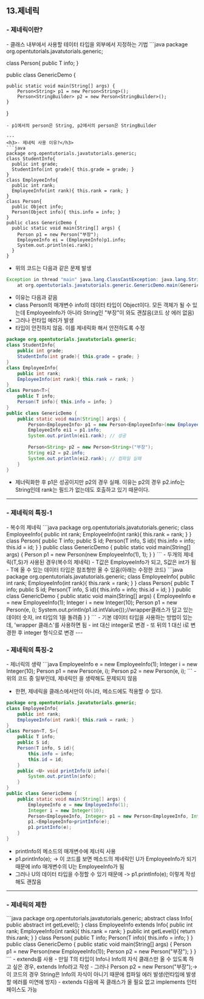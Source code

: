 <h2>13.제네릭</h2>
<h3>- 제네릭이란?</h3>
- 클래스 내부에서 사용할 테이터 타입을 외부에서 지정하는 기법
```java
package org.opentutorials.javatutorials.generic;
 
class Person<T>{
    public T info;
}
 
public class GenericDemo {
 
    public static void main(String[] args) {
        Person<String> p1 = new Person<String>();
        Person<StringBuilder> p2 = new Person<StringBuilder>();
    }
 
}
```
- p1에서의 person은 String, p2에서의 person은 StringBuilder

---
<h3>- 제네릭 사용 이유?</h3>
```java
package org.opentutorials.javatutorials.generic;
class StudentInfo{
  public int grade;
  StudentInfo(int grade){ this.grade = grade; }
}
class EmployeeInfo{
  public int rank;
  EmployeeInfo(int rank){ this.rank = rank; }
}
class Person{
  public Object info;
  Person(Object info){ this.info = info; }
}
public class GenericDemo {
  public static void main(String[] args) {
    Person p1 = new Person("부장");
    EmployeeInfo ei = (EmployeeInfo)p1.info;
    System.out.println(ei.rank);
  }
}
```
- 위의 코드는 다음과 같은 문제 발생
```java
Exception in thread "main" java.lang.ClassCastException: java.lang.String cannot be cast to org.opentutorials.javatutorials.generic.EmployeeInfo
    at org.opentutorials.javatutorials.generic.GenericDemo.main(GenericDemo.java:17)
```
- 이유는 다음과 같음
- class Person의 매개변수 info의 데이터 타입이 Object이다. 모든 객체가 될 수 있는데
EmployeeInfo가 아니라 String인 "부장"이 와도 괜찮음(코드 상 에러 없음)
- 그러나 런타입 에러가 발생
- 타입이 안전하지 않음. 이를 제네릭화 해서 안전하도록 수정
```java
package org.opentutorials.javatutorials.generic;
class StudentInfo{
    public int grade;
    StudentInfo(int grade){ this.grade = grade; }
}
class EmployeeInfo{
    public int rank;
    EmployeeInfo(int rank){ this.rank = rank; }
}
class Person<T>{
    public T info;
    Person(T info){ this.info = info; }
}
public class GenericDemo {
    public static void main(String[] args) {
        Person<EmployeeInfo> p1 = new Person<EmployeeInfo>(new EmployeeInfo(1));
        EmployeeInfo ei1 = p1.info;
        System.out.println(ei1.rank); // 성공
         
        Person<String> p2 = new Person<String>("부장");
        String ei2 = p2.info;
        System.out.println(ei2.rank); // 컴파일 실패
    }
}
```
- 제너릭화한 후 p1은 성공이지만 p2의 경우 실패. 이유는 p2의 경우 p2.info는 
String인데 rank는 필드가 없는데도 호출하고 있기 때문이다.
---
<h3>- 제네릭의 특징-1</h3>
- 복수의 제네릭
```java
package org.opentutorials.javatutorials.generic;
class EmployeeInfo{
    public int rank;
    EmployeeInfo(int rank){ this.rank = rank; }
}
class Person<T, S>{
    public T info;
    public S id;
    Person(T info, S id){ 
        this.info = info; 
        this.id = id;
    }
}
public class GenericDemo {
    public static void main(String[] args) {
        Person<EmployeeInfo, int> p1 = new Person<EmployeeInfo, int>(new EmployeeInfo(1), 1);
    }
}
```
- 두개의 제네릭(T,S)가 사용된 경우(복수의 제네릭)
- T값은 EmployeeInfo가 되고, S값은 int가 됨
- T에 올 수 있는 데이터 타입은 참조형만 올 수 있음(아래는 수정한 코드)
```java
package org.opentutorials.javatutorials.generic;
class EmployeeInfo{
    public int rank;
    EmployeeInfo(int rank){ this.rank = rank; }
}
class Person<T, S>{
    public T info;
    public S id;
    Person(T info, S id){ 
        this.info = info;
        this.id = id;
    }
}
public class GenericDemo {
    public static void main(String[] args) {
        EmployeeInfo e = new EmployeeInfo(1);
        Integer i = new Integer(10);
        Person<EmployeeInfo, Integer> p1 = new Person<EmployeeInfo, Integer>(e, i);
        System.out.println(p1.id.intValue());//wrapper클래스가 담고 있는 데이터 숫자, int 타입의 1을 돌려줌
    }
}
```
- 기본 데이터 타입을 사용하는 방법이 있는데, 'wrapper 클래스'를 사용하면 됨
- int 대신 integer로 변경
- 또 뒤의 1 대신 i로 변경한 후 integer 형식으로 변경
---
<h3>- 제네릭의 특징-2</h3>
- 제너릭의 생략
```java
EmployeeInfo e = new EmployeeInfo(1);
Integer i = new Integer(10);
Person<EmployeeInfo, Integer> p1 = new Person<EmployeeInfo, Integer>(e, i);
Person p2 = new Person(e, i);
```
- 위의 코드 중 일부인데, 제네릭인 <EmployeeInfo, Integer>을 생략해도 문제되지 않음


- 한편, 제네릭을 클래스에서만이 아니라, 메소드에도 적용할 수 있다.
```java
package org.opentutorials.javatutorials.generic;
class EmployeeInfo{
    public int rank;
    EmployeeInfo(int rank){ this.rank = rank; }
}
class Person<T, S>{
    public T info;
    public S id;
    Person(T info, S id){ 
        this.info = info;
        this.id = id;
    }
    public <U> void printInfo(U info){
        System.out.println(info);
    }
}
public class GenericDemo {
    public static void main(String[] args) {
        EmployeeInfo e = new EmployeeInfo(1);
        Integer i = new Integer(10);
        Person<EmployeeInfo, Integer> p1 = new Person<EmployeeInfo, Integer>(e, i);
        p1.<EmployeeInfo>printInfo(e);
        p1.printInfo(e);
    }
}
```
- printInfo의 메소드의 매개변수에 제너릭 사용
- p1.<EmployeeInfo>printInfo(e); -> 이 코드를 보면 메소드의 제네릭인 U가 EmployeeInfo가 되기 때문에
info 매개변수의 U는 EmployeeInfo가 됨
- 그러나 U의 데이터 타입을 수정할 수 있기 때문에 -> p1.printInfo(e); 이렇게 작성해도 괜찮음
---
<h3>- 제네릭의 제한</h3>
```java
package org.opentutorials.javatutorials.generic;
abstract class Info{
    public abstract int getLevel();
}
class EmployeeInfo extends Info{
    public int rank;
    EmployeeInfo(int rank){ this.rank = rank; }
    public int getLevel(){
        return this.rank;
    }
}
class Person<T extends Info>{
    public T info;
    Person(T info){ this.info = info; }
}
public class GenericDemo {
    public static void main(String[] args) {
        Person p1 = new Person(new EmployeeInfo(1));
        Person<String> p2 = new Person<String>("부장");
    }
}
```
- extends를 사용
- 만일 T의 타입이 Info나 Info의 자식 클래스만 올 수 있도록 하고 싶은 경우, extends Info라고 작성
- 그러나 Person<String> p2 = new Person<String>("부장");-> 이 코드의 경우 String은 Info의 자식이 
아니기 때문에 컴파일 에러 발생(런타임에 발생할 에러를 미연에 방지)
- extends 다음에 꼭 클래스가 올 필요 없고 implements 인터페이스도 가능